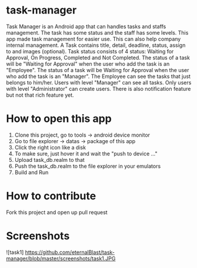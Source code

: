 # task-manager
Task Manager is an Android app that can handles tasks and staffs management. The task has some status and the staff has some levels. This app made task management for easier use. This can also help company internal management. A Task contains title, detail, deadline, status, assign to and images (optional).  Task status consists of 4 status: Waiting for Approval, On Progress, Completed and Not Completed. The status of a task will be "Waiting for Approval" when the user who add the task is an "Employee".  The status of a task will be Waiting for Approval when the user who add the task is an "Manager". The Employee can see the tasks that just belongs to him/her. Users with level "Manager" can see all tasks. Only users with level "Administrator" can create users. There is also notification feature but not that rich feature yet.

# How to open this app
1. Clone this project, go to tools -> android device monitor
2. Go to file explorer -> datas -> package of this app
3. Click the right icon like a disk
4. To make sure, just hover it and wait the "push to device ..."
5. Upload task_db.realm to that
6. Push the task_db.realm to the file explorer in your emulators
7. Build and Run

# How to contribute
Fork this project and open up pull request

# Screenshots
![task1] https://github.com/eternalBlast/task-manager/blob/master/screenshots/task1.JPG

